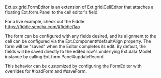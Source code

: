 Ext.ux.grid.FormEditor is an extension of Ext.grid.CellEditor that attaches a floating Ext.form.Panel to the cell editor's field.

For a live example, check out the Fiddle: https://fiddle.sencha.com/#fiddle/1ao

The form can be configured with any fields desired, and its alignment to the cell can be configured via the Ext.Component#defaultAlign property. The form will be "saved" when the Editor completes its edit.
By default, the fields will be saved directly to the edited row's underlying Ext.data.Model instance by calling Ext.form.Panel#updateRecord.

This behavior can be customized by configuring the FormEditor with overrides for #loadForm and #saveForm.